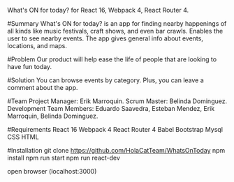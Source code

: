 What's ON for today? for React 16, Webpack 4, React Router 4.

#Summary
What's ON for today? is an app for finding nearby happenings of all kinds like music festivals, craft shows, and even bar crawls. Enables the user to see nearby events. The app gives general info about events, locations, and maps.

#Problem
Our product will help ease the life of people that are looking to have fun today.

#Solution
You can browse events by category. Plus, you can leave a comment about the app.

#Team
Project Manager: Erik Marroquin.
Scrum Master: Belinda Dominguez.
Development Team Members: Eduardo Saavedra, Esteban Mendez, Erik Marroquin, Belinda Dominguez.


#Requirements
React 16
Webpack 4
React Router 4
Babel
Bootstrap
Mysql
CSS
HTML

#Installation
git clone https://github.com/HolaCatTeam/WhatsOnToday
npm install
npm run start
npm run react-dev

open browser (localhost:3000)
